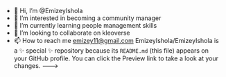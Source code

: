- 👋 Hi, I’m @EmizeyIshola
- 👀 I’m interested in becoming a community manager
- 🌱 I’m currently learning people management skills
- 💞️ I’m looking to collaborate on kleoverse 
- 📫 How to reach me emizey11@gmail.com
EmizeyIshola/EmizeyIshola is a ✨ special ✨ repository because its `README.md` (this file) appears on your GitHub profile.
You can click the Preview link to take a look at your changes.
--->
